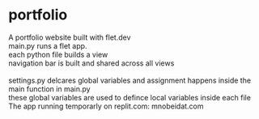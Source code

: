 # portfolio<br>
 A portfolio website built with flet.dev<br>
 main.py runs a flet app.<br>
 each python file builds a view <br>
 navigation bar is built and shared across all views<br><br>
 settings.py delcares global variables and assignment happens inside the main function in main.py<br>
 these global variables are used to defince local variables inside each file <br>
 The app running temporarly on replit.com: mnobeidat.com
